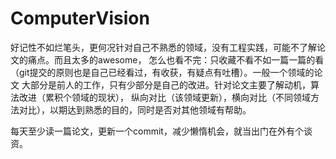 # ComputerVision
好记性不如烂笔头，更何况针对自己不熟悉的领域，没有工程实践，可能不了解论文的痛点。而且太多的awesome，
怎么也看不完：只收藏不看不如一篇一篇的看（git提交的原则也是自己已经看过，有收获，有疑点有吐槽）。一般一个领域的论文
大部分是前人的工作，只有少部分是自己的改进。针对论文主要了解动机，算法改进（累积个领域的现状），
纵向对比（该领域更新），横向对比（不同领域方法对比），以期达到熟悉的目的，同时是否对其他领域有帮助。



每天至少读一篇论文，更新一个commit，减少懒惰机会，就当出门在外有个谈资。